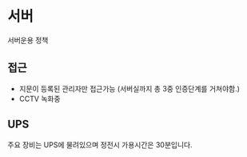 # 서버
서버운용 정책

## 접근
- 지문이 등록된 관리자만 접근가능 (서버실까지 총 3중 인증단계를 거쳐야함.)
- CCTV 녹화중

## UPS
주요 장비는 UPS에 물려있으며 정전시 가용시간은 30분입니다.

